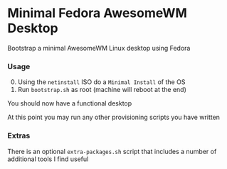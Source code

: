 # Minimal Fedora AwesomeWM Desktop

Bootstrap a minimal AwesomeWM Linux desktop using Fedora

### Usage

0. Using the `netinstall` ISO do a `Minimal Install` of the OS
1. Run `bootstrap.sh` as root (machine will reboot at the end)

You should now have a functional desktop

At this point you may run any other provisioning scripts you have written

### Extras

There is an optional `extra-packages.sh` script that includes a number of additional tools I find useful
